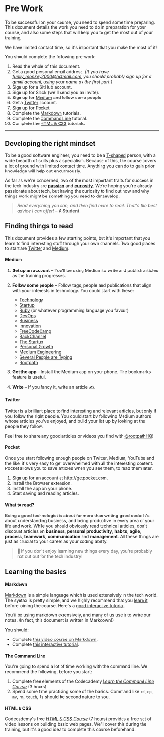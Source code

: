 # Pre Work

To be successful on your course, you need to spend some time preparing. This document details the work you need to do in preparation for your course, and also some steps that will help you to get the most out of your training.

We have limited contact time, so it's important that you make the most of it!


You should complete the following pre-work:

1. Read the whole of this document.
2. Get a good personal email address. *(If you have funky_monkey2000@hotmail.com, you should probably sign up for a gmail account, using your name as the first part.)*
2. Sign up for a GitHub account.
3. Sign up for Slack (we'll send you an invite).
4. Sign up for [Medium](#medium) and follow some people.
5. Get a [Twitter](#twitter) account.
6. Sign up for [Pocket](#pocket)
7. Complete the [Markdown](#markdown) tutorials.
8. Complete the [Command Line](#the-command-line) tutorial.
9. Complete the [HTML & CSS](#html--css) tutorials.


***

## Developing the right mindset

To be a good software engineer, you need to be a [T-shaped](https://en.wikipedia.org/wiki/T-shaped_skills) person, with a wide breadth of skills plus a specialism. Because of this, the course covers a lot of ground with limited contact time. Anything you can do to gain prior knowledge will help out enourmously.

As far as we're concerned, two of the most important traits for success in the tech industry are **[passion](http://bit.ly/l-passion)** and **[curiosity](http://rootpath.co/l-curiosity)**. We're hoping you're already passionate about tech, but having the curiosity to find out how and why things work might be something you need to dmaevelop.

> *Read everything you can, and then find more to read. That's the best advice I can offer!* – **A Student**

## Finding things to read

This document provides a few starting points, but it's important that you learn to find interesting stuff through your own channels. Two good places to start are [Twitter](http://twitter.com) and [Medium](http://medium.com).

#### Medium 
1. **Set up an account** – You'll be using Medium to write and publish articles as the training progresses.
2. **Follow some people** – Follow tags, people and publications that align with your interests in technology. You could start with these:
    * [Technology](https://medium.com/tag/technology)
    * [Startup](https://medium.com/tag/startup)
    * [Ruby](https://medium.com/tag/ruby) (or whatever programming language you favour)
    * [DevOps](https://medium.com/tag/devops)
    * [Business](https://medium.com/tag/business)
    * [Innovation](https://medium.com/tag/innovation)
    * [FreeCodeCamp](https://medium.freecodecamp.com/)
    * [BackChannel](https://backchannel.com/)
    * [The Startup](https://medium.com/swlh)
    * [Personal Growth](https://medium.com/keep-learning-keep-growing)
    * [Medium Engineering](https://medium.engineering/)
    * [Several People are Typing](https://slack.engineering/)
    * [Rootpath](http://medium.com/rootpath)

3. **Get the app** – Install the Medium app on your phone. The bookmarks feature is useful.
4. **Write** – If you fancy it, write an article ✍️.

#### Twitter

Twitter is a brilliant place to find interesting and relevant articles, but only if you follow the right people. You could start by following Medium authors whose articles you've enjoyed, and build your list up by looking at the people they follow.

Feel free to share any good articles or videos you find with [@rootpathHQ](http://twitter.com/rootpathHQ)!

#### Pocket

Once you start following enough people on Twitter, Medium, YouTube and the like, it's very easy to get overwhelmed with all the interesting content. Pocket allows you to save articles when you see them, to read them later.

1. Sign up for an account at http://getpocket.com.
2. Install the Browser extension.
3. Install the app on your phone.
4. Start saving and reading articles.

#### What to read?

Being a good technologist is about far more than writing good code: It's about understanding business, and being productive in every area of your life and work. While you should obviously read technical articles, don't discount articles on **business**, **personal productivity**, **habits**, **agile**, **process**, **teamwork**, **communication** and **management**. All these things are just as crucial to your career as your coding ability.

> 📖 If you don't enjoy learning new things every day, you're probably not cut out for the tech industry!

## Learning the basics

#### Markdown

[Markdown](https://daringfireball.net/projects/markdown/) is a simple language which is used extensively in the tech world. The syntax is pretty simple, and we highly recommend that you [learn it](https://blog.ghost.org/markdown/) before joining the course. Here's a [good interactive tutorial](http://www.markdowntutorial.com/).

You'll be using markdown extensively, and many of us use it to write our notes. (In fact, this document is written in Markdown!) 

You should:

* Complete [this video course on Markdown](https://masteringmarkdown.com/).
* Complete [this interactive tutorial](http://www.markdowntutorial.com/).

#### The Command Line

You're going to spend a lot of time working with the command line. We recommend the following, before you start:

1. Complete free elements of the Codecademy *[Learn the Command Line Course](https://www.codecademy.com/learn/learn-the-command-line)* (3 hours).
2. Spend some time practising some of the basics. Command like `cd`, `cp`, `mv`, `rm`, `touch`, `ls` should be second nature to you. 


#### HTML & CSS

Codecademy's free *[HTML & CSS Course](https://www.codecademy.com/learn/web)* (7 hours) provides a free set of video lessons on building basic web pages. We'll cover this during the training, but it's a good idea to complete this course beforehand.
